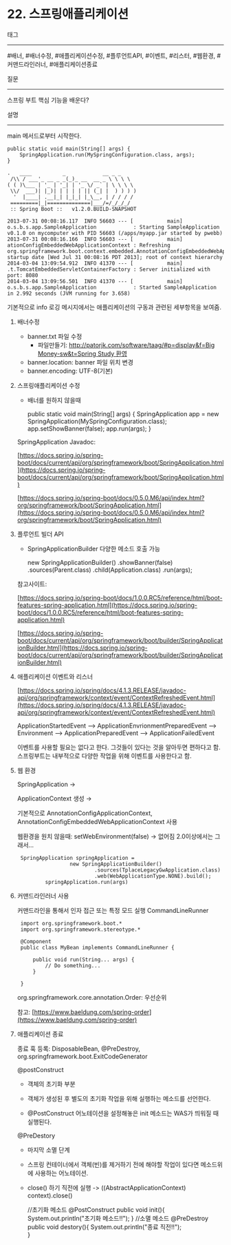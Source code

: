 # 22. 스프링애플리케이션

태그

---

#배너, #배너수정, #애플리케이션수정, #플루언트API, #이벤트, #리스터, #웹환경, #커맨드라인러너, #애플리케이션종료

질문

---

스프링 부트 핵심 기능을 배운다?

설명

---

main 메서드로부터 시작한다.

    public static void main(String[] args) {
        SpringApplication.run(MySpringConfiguration.class, args);
    }
    
    .   ____          _            __ _ _
     /\\ / ___'_ __ _ _(_)_ __  __ _ \ \ \ \
    ( ( )\___ | '_ | '_| | '_ \/ _` | \ \ \ \
     \\/  ___)| |_)| | | | | || (_| |  ) ) ) )
      '  |____| .__|_| |_|_| |_\__, | / / / /
     =========|_|==============|___/=/_/_/_/
     :: Spring Boot ::   v1.2.0.BUILD-SNAPSHOT
    
    2013-07-31 00:08:16.117  INFO 56603 --- [           main] o.s.b.s.app.SampleApplication            : Starting SampleApplication v0.1.0 on mycomputer with PID 56603 (/apps/myapp.jar started by pwebb)
    2013-07-31 00:08:16.166  INFO 56603 --- [           main] ationConfigEmbeddedWebApplicationContext : Refreshing org.springframework.boot.context.embedded.AnnotationConfigEmbeddedWebApplicationContext@6e5a8246: startup date [Wed Jul 31 00:08:16 PDT 2013]; root of context hierarchy
    2014-03-04 13:09:54.912  INFO 41370 --- [           main] .t.TomcatEmbeddedServletContainerFactory : Server initialized with port: 8080
    2014-03-04 13:09:56.501  INFO 41370 --- [           main] o.s.b.s.app.SampleApplication            : Started SampleApplication in 2.992 seconds (JVM running for 3.658)

기본적으로 info 로깅 메시지에서는 애플리케이션의 구동과 관련된 세부항목을 보여줌.

1. 배너수정
    - banner.txt 파일 수정
        - 파일만들기: [http://patorjk.com/software/taag/#p=display&f=Big Money-sw&t=Spring Study 환영](http://patorjk.com/software/taag/#p=display&f=Big%20Money-sw&t=Spring%20Study%20%ED%99%98%EC%98%81)
    - banner.location: banner 파일 위치 변경
    - banner.encoding: UTF-8(기본)

2. 스프링애플리케이션 수정
    - 배너를 원하지 않을때

        public static void main(String[] args) {
            SpringApplication app = new SpringApplication(MySpringConfiguration.class);
            app.setShowBanner(false);
            app.run(args);
        }

    SpringApplication Javadoc: 

    [https://docs.spring.io/spring-boot/docs/current/api/org/springframework/boot/SpringApplication.html](https://docs.spring.io/spring-boot/docs/current/api/org/springframework/boot/SpringApplication.html)

    [https://docs.spring.io/spring-boot/docs/0.5.0.M6/api/index.html?org/springframework/boot/SpringApplication.html](https://docs.spring.io/spring-boot/docs/0.5.0.M6/api/index.html?org/springframework/boot/SpringApplication.html)

3. 플루언트 빌더 API
    - SpringApplicationBuilder 다양한 메소드 호출 가능

        new SpringApplicationBuilder()
            .showBanner(false)
            .sources(Parent.class)
            .child(Application.class)
            .run(args);

    참고사이트: 

    [https://docs.spring.io/spring-boot/docs/1.0.0.RC5/reference/html/boot-features-spring-application.html](https://docs.spring.io/spring-boot/docs/1.0.0.RC5/reference/html/boot-features-spring-application.html)

    [https://docs.spring.io/spring-boot/docs/current/api/org/springframework/boot/builder/SpringApplicationBuilder.html](https://docs.spring.io/spring-boot/docs/current/api/org/springframework/boot/builder/SpringApplicationBuilder.html)

4. 애플리케이션 이벤트와 리스너 

    [https://docs.spring.io/spring/docs/4.1.3.RELEASE/javadoc-api/org/springframework/context/event/ContextRefreshedEvent.html](https://docs.spring.io/spring/docs/4.1.3.RELEASE/javadoc-api/org/springframework/context/event/ContextRefreshedEvent.html)

    ApplicationStartedEvent —> ApplicationEnvrionmentPreparedEvent —> Environment —> ApplicationPreparedEvent —> ApplicationFailedEvent

    이벤트를 사용할 필요는 없다고 한다.  그것들이 있다는 것을 알아두면 편하다고 함.  스프링부트는 내부적으로 다양한 작업을 위해 이벤트를 사용한다고 함.

5. 웹 환경

    SpringApplication → 

    ApplicationContext 생성 → 

    기본적으로 AnnotationConfigApplicationContext, AnnotationConfigEmbeddedWebApplicationContext 사용

    웹환경을 원치 않을때: setWebEnvironment(false) → 없어짐 2.0이상에서는 그래서...

        SpringApplication springApplication =
                        new SpringApplicationBuilder()
                                .sources(TplaceLegacyGwApplication.class)
                                .web(WebApplicationType.NONE).build();
                springApplication.run(args)

6. 커맨드라인러너 사용

    커맨드라인을 통해서 인자 접근 또는 특정 모드 실행 CommandLineRunner

        import org.springframework.boot.*
        import org.springframework.stereotype.*
        
        @Component
        public class MyBean implements CommandLineRunner {
        
            public void run(String... args) {
                // Do something...
            }
        
        }

    org.springframework.core.annotation.Order: 우선순위 

    참고: [https://www.baeldung.com/spring-order](https://www.baeldung.com/spring-order)

7. 애플리케이션 종료

    종료 훅 등록: DisposableBean, @PreDestroy, org.springframework.boot.ExitCodeGenerator

    @postConstruct

    - 객체의 초기화 부분

    - 객체가 생성된 후 별도의 초기화 작업을 위해 실행하는 메소드를 선언한다.

    - @PostConstruct 어노테이션을 설정해놓은 init 메소드는 WAS가 띄워질 때 실행된다.

    @PreDestory

    - 마지막 소멸 단계

    - 스프링 컨테이너에서 객체(빈)를 제거하기 전에 해야할 작업이 있다면 메소드위에 사용하는 어노테이션.

    - close() 하기 직전에 실행 -> ((AbstractApplicationContext) context).close()

        //초기화 메소드
        @PostConstruct
        public void init(){
            System.out.println("초기화 메소드!!");
        }
        //소멸 메소드
        @PreDestroy
        public void destory(){
            System.out.println("종료 직전!!");       
        }